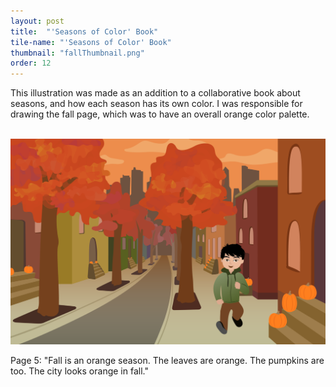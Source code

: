 ```yaml
---
layout: post
title:  "'Seasons of Color' Book"
tile-name: "'Seasons of Color' Book"
thumbnail: "fallThumbnail.png"
order: 12
---
```


This illustration was made as an addition to a collaborative book about seasons, and how each season has its own color. I was responsible for drawing the fall page, which was to have an overall orange color palette.

<br>

<div class="row">

  <div class="small-12 medium-6 large-6 small-centered columns">
    <img src="/img/fall.png" alt="fall page">
  </div>

</div>

<br>

<div class="row">

  <div class="small-12 medium-6 large-6 small-centered columns">
    Page 5: "Fall is an orange season. The leaves are orange. The pumpkins are too. The city looks orange in fall."
  </div>
</div>